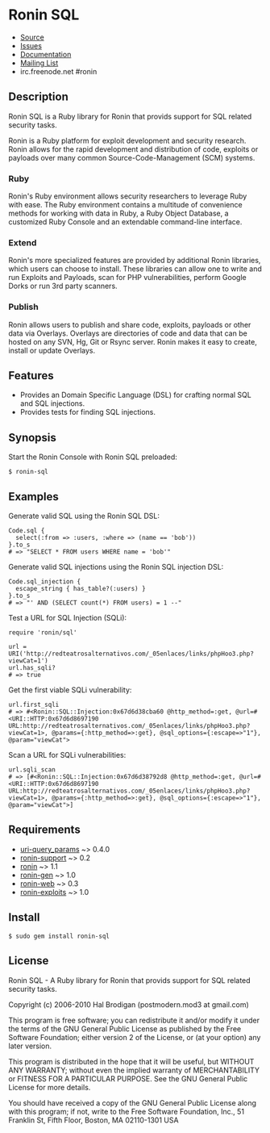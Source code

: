 # Ronin SQL

* [Source](http://github.com/ronin-ruby/ronin-sql)
* [Issues](http://github.com/ronin-ruby/ronin-sql/issues)
* [Documentation](http://rubydoc.info/github/ronin-ruby/ronin-sql/frames)
* [Mailing List](http://groups.google.com/group/ronin-ruby)
* irc.freenode.net #ronin

## Description

Ronin SQL is a Ruby library for Ronin that provids support for SQL related
security tasks.

Ronin is a Ruby platform for exploit development and security research.
Ronin allows for the rapid development and distribution of code, exploits
or payloads over many common Source-Code-Management (SCM) systems.

### Ruby

Ronin's Ruby environment allows security researchers to leverage Ruby with
ease. The Ruby environment contains a multitude of convenience methods
for working with data in Ruby, a Ruby Object Database, a customized Ruby
Console and an extendable command-line interface.

### Extend

Ronin's more specialized features are provided by additional Ronin
libraries, which users can choose to install. These libraries can allow
one to write and run Exploits and Payloads, scan for PHP vulnerabilities,
perform Google Dorks  or run 3rd party scanners.

### Publish

Ronin allows users to publish and share code, exploits, payloads or other
data via Overlays. Overlays are directories of code and data that can be
hosted on any SVN, Hg, Git or Rsync server. Ronin makes it easy to create,
install or update Overlays.

## Features

* Provides an Domain Specific Language (DSL) for crafting normal SQL and
  SQL injections.
* Provides tests for finding SQL injections.

## Synopsis

Start the Ronin Console with Ronin SQL preloaded:

    $ ronin-sql

## Examples

Generate valid SQL using the Ronin SQL DSL:

    Code.sql {
      select(:from => :users, :where => (name == 'bob'))
    }.to_s
    # => "SELECT * FROM users WHERE name = 'bob'"

Generate valid SQL injections using the Ronin SQL injection DSL:

    Code.sql_injection {
      escape_string { has_table?(:users) }
    }.to_s
    # => "' AND (SELECT count(*) FROM users) = 1 --"

Test a URL for SQL Injection (SQLi):

    require 'ronin/sql'

    url = URI('http://redteatrosalternativos.com/_05enlaces/links/phpHoo3.php?viewCat=1')
    url.has_sqli?
    # => true

Get the first viable SQLi vulnerability:

    url.first_sqli
    # => #<Ronin::SQL::Injection:0x67d6d38cba60 @http_method=:get, @url=#<URI::HTTP:0x67d6d8697190 URL:http://redteatrosalternativos.com/_05enlaces/links/phpHoo3.php?viewCat=1>, @params={:http_method=>:get}, @sql_options={:escape=>"1"}, @param="viewCat">

Scan a URL for SQLi vulnerabilities:

    url.sqli_scan
    # => [#<Ronin::SQL::Injection:0x67d6d38792d8 @http_method=:get, @url=#<URI::HTTP:0x67d6d8697190 URL:http://redteatrosalternativos.com/_05enlaces/links/phpHoo3.php?viewCat=1>, @params={:http_method=>:get}, @sql_options={:escape=>"1"}, @param="viewCat">]

## Requirements

* [uri-query_params](http://github.com/postmodern/uri-query_params) ~> 0.4.0
* [ronin-support](http://github.com/ronin-ruby/ronin-support) ~> 0.2
* [ronin](http://github.com/ronin-ruby/ronin) ~> 1.1
* [ronin-gen](http://github.com/ronin-ruby/ronin-gen) ~> 1.0
* [ronin-web](http://github.com/ronin-ruby/ronin-web) ~> 0.3
* [ronin-exploits](http://github.com/ronin-ruby/ronin-exploits) ~> 1.0

## Install

    $ sudo gem install ronin-sql

## License

Ronin SQL - A Ruby library for Ronin that provids support for SQL related
security tasks.

Copyright (c) 2006-2010 Hal Brodigan (postmodern.mod3 at gmail.com)

This program is free software; you can redistribute it and/or modify
it under the terms of the GNU General Public License as published by
the Free Software Foundation; either version 2 of the License, or
(at your option) any later version.

This program is distributed in the hope that it will be useful,
but WITHOUT ANY WARRANTY; without even the implied warranty of
MERCHANTABILITY or FITNESS FOR A PARTICULAR PURPOSE.  See the
GNU General Public License for more details.

You should have received a copy of the GNU General Public License
along with this program; if not, write to the Free Software
Foundation, Inc., 51 Franklin St, Fifth Floor, Boston, MA  02110-1301  USA

